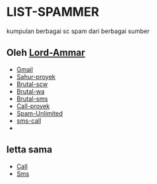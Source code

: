 # LIST-SPAMMER
kumpulan berbagai sc spam dari berbagai sumber

## Oleh [Lord-Ammar](https://github.com/Lord-Ammar)
- [Gmail](https://github.com/Lord-Ammar/Spam-Gmail)
- [Sahur-proyek](https://github.com/Lord-Ammar/Sahur-Project)
- [Brutal-scw](https://github.com/Lord-Ammar/Brutal-SCW)
- [Brutal-wa](https://github.com/Lord-Ammar/Brutal-WA)
- [Brutal-sms](https://github.com/Lord-Ammar/Brutal-SMS)
- [Call-proyek](https://github.com/Lord-Ammar/Call-Project)
- [Spam-Unlimited](https://github.com/Lord-Ammar/Spam-Unlimited)
- [sms-call](https://github.com/Lord-Ammar/sms-call)
- []()

## letta sama
- [Call](https://github.com/Kannachann/Spam-CALL)
- [Sms](https://github.com/Kannachann/SPAM-SMS)
